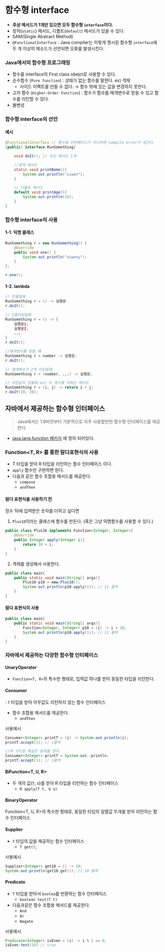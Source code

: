 # 함수형 interface
- **추상 메서드가 1개만 있으면 모두 함수형 `interface`이다.**
- 정적(`static`) 메서드, 디폴트(`default`) 메서드가 있을 수 있다.
- SAM(Single Abstract Method)
- `@FunctionalInterface` : Java compiler는 이렇게 명시된 함수형 `interface`에 두 개 이상의 메소드가 선언되면 오류를 발생시킨다.

### Java에서의 함수형 프로그래밍
- 함수를 interface의 First class obejct로 사용할 수 있다.
- 순수함수 (`Pure function`) : 상태가 없는 함수를 말한다. ex) 객체
   - 사이드 이팩트를 만들 수 없다. &rarr; 함수 밖에 있는 값을 변경하지 못한다.
- 고차 함수 (`Higher-Order Function`) : 함수가 함수를 매개변수로 받을 수 있고 함수를 리턴할 수 있다.
- 불변성 

### 함수형 interface의 선언
#### 예시
```java
@FunctionalInterface // 함수형 인터페이스가 아니라면 compile error가 생긴다.
[public] interface RunSomething{

    void doIt(); // 추상 메서드 1개

    //정적 메서드
    static void printName(){
        System.out.println("siwon");
    }

    // 디폴트 메서드
    default void printAge(){
        System.out.println(18);
    }
}
```
### 함수형 interface의 사용
#### 1-1. 익명 클래스
```java
RunSomething r = new RunSomething() {
    @Override
    public void one() {
        System.out.println("siwony");
    }
};

r.one();
```
#### 1-2. lambda
```java
// 한줄일때
RunSomething r = () -> 실행문
r.doIt();

// 2줄이상일때
RunSomething r = () -> {
    실행문1;
    실행문2;
    ...
}
r.doIt();

//매개변수를 받을 때
RunSomething r = number -> 실행문;
r.doIt();

// 매개변수가 2개 이상일때
RunSomething r = (number, ...) -> 실행문;

// 리턴값이 있을때 ex) 두 정수를 더하는 메서드
RunSomething r = (i, j) -> return i + j;
r.doIt(10, 20);
```

## 자바에서 제공하는 함수형 인터페이스
> Java에서는 1.8버전부터 기본적으로 자주 사용할만한 함수형 인터페이스를 제공한다.
- [java.lang.function 패키지](https://url.kr/b295ks) 에 정의 되어있다.

### Function<T, R> 를 통한 람다표현식의 사용
- T 타입을 받아 R 타입을 리턴하는 함수 인터페이스 이다.
- `apply` 함수만 구현하면 된다.
- 다음과 같은 함수 조합용 메서드를 제공한다. 
  - `compose`
  - `andThen`

#### 람다 표현식을 사용하기 전
정수 10에 입력받은 숫자를 더하고 싶다면

1. `Plus10`이라는 클래스에 함수를 만든다. (혹은 그냥 익명함수를 사용할 수 있다.)
```java
public class Plus10 implements Function<Integer, Integer>{
    @Override
    public Integer apply(Integer i){
        return 10 + i;
    }
}
```
2. 객체를 생성해서 사용한다.
```java
public class main{
    public static void main(String[] args){
        Plus10 p10 = new Plus10();
        System.out.println(p10.apply(1)); // 11 출력
    }
}
```
#### 람다 표현식의 사용
```java
public class main{
    public static void main(String[] args){
        Function<Integer, Integer> p10 = (i) -> i + 10;
        System.out.println(p10.apply(1)); // 11 출력
    }
}
```

### 자바에서 제공하는 다양한 함수형 인터페이스
#### UnaryOperator<T>
- `Function<T, R>`의 특수한 형태로, 입력값 하나를 받아 동일한 타입을 리턴한다.
  
#### Consumer<T>
: `T` 타입을 받아 아무값도 리턴하지 않는 함수 인터페이스
- 함수 조합용 메서드를 제공한다.
    - `andThen`

사용예시
```java
Consumer<Integer> printT = (i) -> System.out.println(i);
printT.accept(1); // 1출력

//위 코드랑 똑같은 동작을 한다.
Consumer<Integer> printT = System.out::println; 
printT.accept(1); // 1출력
```
#### BiFunction<T, U, R>
- 두 개의 값(`T`, `U`)를 받아 R 타입을 리턴하는 함수 인터페이스
  - `R apply(T t, U u)`

#### BinaryOperator<T>
   Function<T, U, R>의 특수한 형태로, 동일한 타입의 일렬값 두개를 받아 리턴하는 함수 인터페이스

#### Supplier<T>
- `T` 타입의 값을 제공하는 함수 인터페이스
  - `T get()`;

사용예시
```java
Supplier<Integer> get10 = () -> 10;
System.out.println(get10.get()); // 10 출력
```

#### Predicate<T>
- `T` 타입을 받아서 `boolea`를 반환하는 함수 인터페이스
  - `boolean test(T t)`
- 다음과같은 함수 조합용 메서드를 제공한다.
  - `And`
  - `Or`
  - `Negate`

사용예시
```java
Predicate<Integer> isEven = (i) -> i % 2 == 0;
isEven.test(10) // true
```
